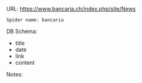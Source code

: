 URL: https://www.bancaria.ch/index.php/site/News

    Spider name: bancaria

DB Schema:
- title
- date
- link
- content

Notes: